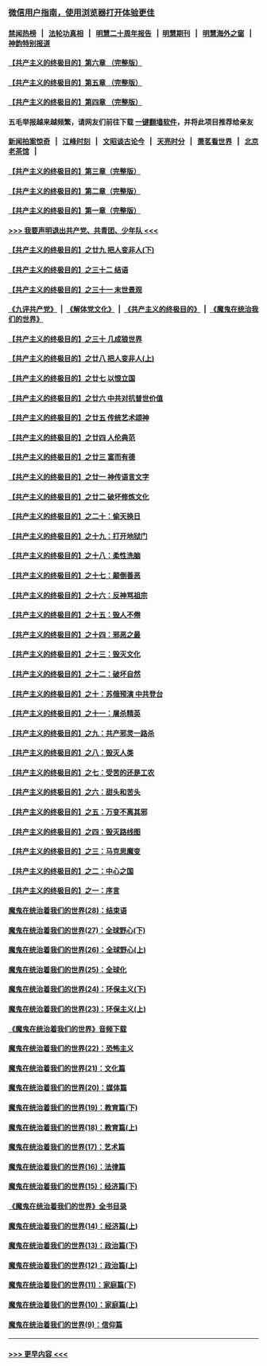 ### [微信用户指南，使用浏览器打开体验更佳](https://github.com/gfw-breaker/banned-news1/blob/master/indexes/wechat-guide.md?t=0)
#### [禁闻热榜](热点新闻.md?t=0)  &nbsp;&nbsp;|&nbsp;&nbsp; [法轮功真相](https://github.com/gfw-breaker/truth/blob/master/README.md?t=0) &nbsp;&nbsp;|&nbsp;&nbsp; [明慧二十周年报告](https://github.com/gfw-breaker/mh-reports/blob/master/README.md?t=0) &nbsp;&nbsp;|&nbsp;&nbsp;[明慧期刊](https://github.com/gfw-breaker/mh-qikan) &nbsp;&nbsp;|&nbsp;&nbsp; [明慧海外之窗](https://github.com/gfw-breaker/mh-news/blob/master/README.md?t=0) &nbsp;&nbsp;|&nbsp;&nbsp; [神韵特别报道](https://github.com/gfw-breaker/mh-news/blob/master/shenyun.md?t=0)
#### [【共产主义的终极目的】第六章 （完整版）](../pages/nsc422/n11428913.md?t=02050855) 
#### [【共产主义的终极目的】第五章 （完整版）](../pages/nsc422/n11428912.md?t=02050855) 
#### [【共产主义的终极目的】第四章 （完整版）](../pages/nsc422/n11428907.md?t=02050855) 
#### 五毛举报越来越频繁，请网友们前往下载 [一键翻墙软件](https://github.com/gfw-breaker/ssr-accounts)，并将此项目推荐给亲友
#### [新闻拍案惊奇](https://github.com/gfw-breaker/banned-news1/blob/master/pages/link4.md) &nbsp;&nbsp;|&nbsp;&nbsp; [江峰时刻](https://github.com/gfw-breaker/banned-news1/blob/master/pages/link4.md) &nbsp;&nbsp;|&nbsp;&nbsp; [文昭谈古论今](https://github.com/gfw-breaker/banned-news1/blob/master/pages/link4.md) &nbsp;&nbsp;|&nbsp;&nbsp; [天亮时分](https://github.com/gfw-breaker/banned-news1/blob/master/pages/link4.md) &nbsp;&nbsp;|&nbsp;&nbsp; [萧茗看世界](https://github.com/gfw-breaker/banned-news1/blob/master/pages/link4.md) &nbsp;&nbsp;|&nbsp;&nbsp; [北京老茶馆](https://github.com/gfw-breaker/banned-news1/blob/master/pages/link4.md) &nbsp;&nbsp;|&nbsp;&nbsp; 
#### [【共产主义的终极目的】第三章（完整版）](../pages/nsc422/n11428848.md?t=02050855) 
#### [【共产主义的终极目的】第二章（完整版）](../pages/nsc422/n11428831.md?t=02050855) 
#### [【共产主义的终极目的】第一章（完整版）](../pages/nsc422/n11417651.md?t=02050855) 
#### [>>> 我要声明退出共产党、共青团、少年队 <<<](https://github.com/begood0513/goodnews/blob/master/quit/letter.md) 
#### [【共产主义的终极目的】之廿九 把人变非人(下)](../pages/nsc422/n11344140.md?t=02050855) 
#### [【共产主义的终极目的】之三十二 结语](../pages/nsc422/n11360535.md?t=02050855) 
#### [【共产主义的终极目的】之三十一 末世景观](../pages/nsc422/n11351129.md?t=02050855) 
#### [《九评共产党》](https://github.com/begood0513/9ping.md/blob/master/README.md) &nbsp;|&nbsp; [《解体党文化》](../../../../jtdwh.md/blob/master/README.md)  &nbsp;|&nbsp; [《共产主义的终极目的》](../../../../gczydzjmd.md/blob/master/README.md) &nbsp;|&nbsp; [《魔鬼在统治我们的世界》](../../../../mgztzwmdsj.md/blob/master/README.md) 
#### [【共产主义的终极目的】之三十 几成狼世界](../pages/nsc422/n11348280.md?t=02050855) 
#### [【共产主义的终极目的】之廿八 把人变非人(上)](../pages/nsc422/n11340492.md?t=02050855) 
#### [【共产主义的终极目的】之廿七 以恨立国](../pages/nsc422/n11336944.md?t=02050855) 
#### [【共产主义的终极目的】之廿六 中共对抗普世价值](../pages/nsc422/n11324785.md?t=02050855) 
#### [【共产主义的终极目的】之廿五 传统艺术颂神](../pages/nsc422/n11296396.md?t=02050855) 
#### [【共产主义的终极目的】之廿四 人伦典范](../pages/nsc422/n11296397.md?t=02050855) 
#### [【共产主义的终极目的】之廿三 富而有德](../pages/nsc422/n11283598.md?t=02050855) 
#### [【共产主义的终极目的】之廿一 神传语言文字](../pages/nsc422/n11263265.md?t=02050855) 
#### [【共产主义的终极目的】之廿二 破坏修炼文化](../pages/nsc422/n11245728.md?t=02050855) 
#### [【共产主义的终极目的】之二十：偷天换日](../pages/nsc422/n11238846.md?t=02050855) 
#### [【共产主义的终极目的】之十九：打开地狱门](../pages/nsc422/n11206376.md?t=02050855) 
#### [【共产主义的终极目的】之十八：柔性洗脑](../pages/nsc422/n11199994.md?t=02050855) 
#### [【共产主义的终极目的】之十七：颠倒善恶](../pages/nsc422/n11179782.md?t=02050855) 
#### [【共产主义的终极目的】之十六：反神骂祖宗](../pages/nsc422/n11166798.md?t=02050855) 
#### [【共产主义的终极目的】之十五：毁人不倦](../pages/nsc422/n11166792.md?t=02050855) 
#### [【共产主义的终极目的】之十四：邪恶之最](../pages/nsc422/n11150249.md?t=02050855) 
#### [【共产主义的终极目的】之十三：毁灭文化](../pages/nsc422/n11135227.md?t=02050855) 
#### [【共产主义的终极目的】之十二：破坏自然](../pages/nsc422/n11135214.md?t=02050855) 
#### [【共产主义的终极目的】之十：苏俄预演 中共登台](../pages/nsc422/n11118424.md?t=02050855) 
#### [【共产主义的终极目的】之十一：屠杀精英](../pages/nsc422/n11118442.md?t=02050855) 
#### [【共产主义的终极目的】之九：共产邪灵一路杀](../pages/nsc422/n11114139.md?t=02050855) 
#### [【共产主义的终极目的】之八：毁灭人类](../pages/nsc422/n11108503.md?t=02050855) 
#### [【共产主义的终极目的】之七：受苦的还是工农](../pages/nsc422/n11101809.md?t=02050855) 
#### [【共产主义的终极目的】之六：甜头和苦头](../pages/nsc422/n11096971.md?t=02050855) 
#### [【共产主义的终极目的】之五：万变不离其邪](../pages/nsc422/n11091285.md?t=02050855) 
#### [【共产主义的终极目的】之四：毁灭路线图](../pages/nsc422/n11086284.md?t=02050855) 
#### [【共产主义的终极目的】之三：马克思魔变](../pages/nsc422/n11061941.md?t=02050855) 
#### [【共产主义的终极目的】之二：中心之国](../pages/nsc422/n11047728.md?t=02050855) 
#### [【共产主义的终极目的】之一：序言](../pages/nsc422/n11086077.md?t=02050855) 
#### [魔鬼在统治着我们的世界(28)：结束语](../pages/nsc422/n10936246.md?t=02050855) 
#### [魔鬼在统治着我们的世界(27)：全球野心(下)](../pages/nsc422/n10928319.md?t=02050855) 
#### [魔鬼在统治着我们的世界(26)：全球野心(上)](../pages/nsc422/n10900318.md?t=02050855) 
#### [魔鬼在统治着我们的世界(25)：全球化](../pages/nsc422/n10788205.md?t=02050855) 
#### [魔鬼在统治着我们的世界(24)：环保主义(下)](../pages/nsc422/n10695307.md?t=02050855) 
#### [魔鬼在统治着我们的世界(23)：环保主义(上)](../pages/nsc422/n10688613.md?t=02050855) 
#### [《魔鬼在统治着我们的世界》音频下载](../pages/nsc422/n10635553.md?t=02050855) 
#### [魔鬼在统治着我们的世界(22)：恐怖主义](../pages/nsc422/n10614727.md?t=02050855) 
#### [魔鬼在统治着我们的世界(21)：文化篇](../pages/nsc422/n10597706.md?t=02050855) 
#### [魔鬼在统治着我们的世界(20)：媒体篇](../pages/nsc422/n10586579.md?t=02050855) 
#### [魔鬼在统治着我们的世界(19)：教育篇(下)](../pages/nsc422/n10564808.md?t=02050855) 
#### [魔鬼在统治着我们的世界(18)：教育篇(上)](../pages/nsc422/n10526970.md?t=02050855) 
#### [魔鬼在统治着我们的世界(17)：艺术篇](../pages/nsc422/n10499093.md?t=02050855) 
#### [魔鬼在统治着我们的世界(16)：法律篇](../pages/nsc422/n10485969.md?t=02050855) 
#### [魔鬼在统治着我们的世界(15)：经济篇(下)](../pages/nsc422/n10469975.md?t=02050855) 
#### [《魔鬼在统治着我们的世界》全书目录](../pages/nsc422/n10464261.md?t=02050855) 
#### [魔鬼在统治着我们的世界(14)：经济篇(上)](../pages/nsc422/n10457370.md?t=02050855) 
#### [魔鬼在统治着我们的世界(13)：政治篇(下)](../pages/nsc422/n10448270.md?t=02050855) 
#### [魔鬼在统治着我们的世界(12)：政治篇(上)](../pages/nsc422/n10444576.md?t=02050855) 
#### [魔鬼在统治着我们的世界(11)：家庭篇(下)](../pages/nsc422/n10440961.md?t=02050855) 
#### [魔鬼在统治着我们的世界(10)：家庭篇(上)](../pages/nsc422/n10435448.md?t=02050855) 
#### [魔鬼在统治着我们的世界(9)：信仰篇](../pages/nsc422/n10432159.md?t=02050855) 

----
#### [ >>> 更早内容 <<< ](../indexes/nsc422-earlier.md)
